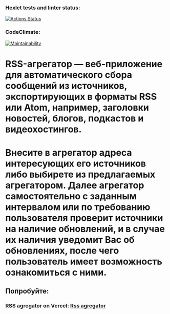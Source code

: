 ### Hexlet tests and linter status:
[![Actions Status](https://github.com/Zhar-anna/frontend-project-11/workflows/hexlet-check/badge.svg)](https://github.com/Zhar-anna/frontend-project-11/actions)

### CodeClimate:
[![Maintainability](https://api.codeclimate.com/v1/badges/5970ee435f3f520c6cc2/maintainability)](https://codeclimate.com/github/Zhar-anna/frontend-project-11/maintainability)


# RSS-агрегатор —  веб-приложение для автоматического сбора сообщений из источников, экспортирующих в форматы RSS или Atom, например, заголовки новостей, блогов, подкастов и видеохостингов.
# Внесите в агрегатор адреса интересующих его источников либо выбирете из предлагаемых агрегатором. Далее агрегатор самостоятельно с заданным интервалом или по требованию пользователя проверит источники на наличие обновлений, и в случае их наличия уведомит Вас об обновлениях, после чего пользователь имеет возможность ознакомиться с ними.

## Попробуйте:
### RSS agregator on Vercel: [Rss agregator](https://frontend-project-11-nqbvcsgwe-zhar-anna.vercel.app)